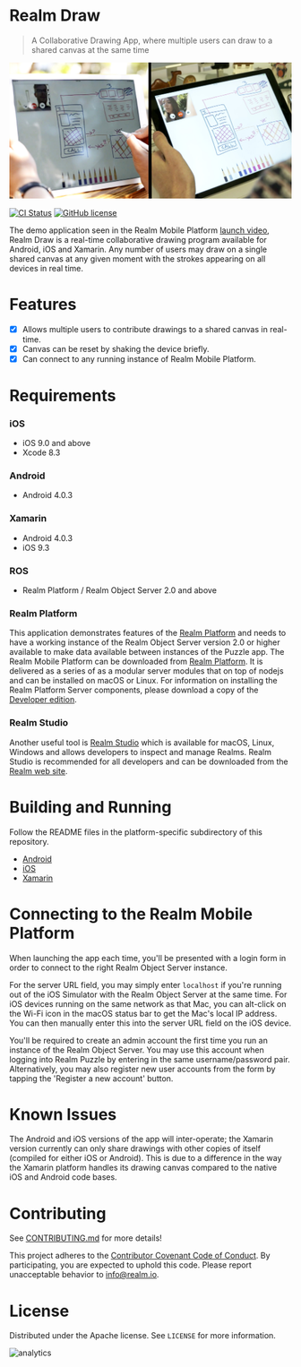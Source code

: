 # Realm Draw
> A Collaborative Drawing App, where multiple users can draw to a shared canvas at the same time

![Screenshot](screenshot.jpg)

[![CI Status](http://img.shields.io/travis/realm-demos/realm-draw.svg?style=flat)](http://api.travis-ci.org/realm-demos/realm-draw.svg)
[![GitHub license](https://img.shields.io/badge/license-Apache-blue.svg)](https://raw.githubusercontent.com/realm-demos/realm-draw/master/LICENSE)

The demo application seen in the Realm Mobile Platform [launch video][1], Realm Draw is a real-time collaborative drawing program available for Android, iOS and Xamarin. Any number of users may draw on a single shared canvas at any given moment with the strokes appearing on all devices in real time.

# Features

- [x] Allows multiple users to contribute drawings to a shared canvas in real-time.
- [x] Canvas can be reset by shaking the device briefly.
- [x] Can connect to any running instance of Realm Mobile Platform.

# Requirements

### iOS
- iOS 9.0 and above
- Xcode 8.3

### Android
- Android 4.0.3

### Xamarin
- Android 4.0.3
- iOS 9.3

### ROS
- Realm Platform / Realm Object Server 2.0 and above


### Realm Platform

This application demonstrates features of the [Realm Platform](http://lrealm.io) and needs to have a working instance of the Realm Object Server version 2.0 or higher available to make data available between instances of the Puzzle app. The Realm Mobile Platform can be downloaded from [Realm  Platform](http://realm.io/pricing).  It is delivered as a series of as a modular server modules that on top of nodejs and can be installed on macOS or Linux.  For information on installing the Realm Platform Server components, please download a copy of the [Developer edition](https://realm.io/pricing/).

### Realm Studio
Another useful tool is [Realm Studio](https://realm.io/products/realm-studio/) which is available for macOS, Linux, Windows and allows developers to inspect and manage Realms. Realm Studio is recommended for all developers and can be downloaded from the [Realm web site](https://realm.io/products/realm-studio/).


# Building and Running

Follow the README files in the platform-specific subdirectory of this repository.

* [Android][4]
* [iOS][5]
* [Xamarin][6]

# Connecting to the Realm Mobile Platform
When launching the app each time, you'll be presented with a login form in order to connect to the right Realm Object Server instance.

For the server URL field, you may simply enter `localhost` if you're running out of the iOS Simulator with the Realm Object Server at the same time. For iOS devices running on the same network as that Mac, you can alt-click on the Wi-Fi icon in the macOS status bar to get the Mac's local IP address. You can then manually enter this into the server URL field on the iOS device.

You'll be required to create an admin account the first time you run an instance of the Realm Object Server. You may use this account when logging into Realm Puzzle by entering in the same username/password pair. Alternatively, you may also register new user accounts from the form by tapping the 'Register a new account' button.

# Known Issues

The Android and iOS versions of the app will inter-operate; the Xamarin version currently can only share drawings with other copies of itself (compiled for either iOS or Android). This is due to a difference in the way the Xamarin platform handles its drawing canvas compared to the native iOS and Android code bases.

# Contributing

See [CONTRIBUTING.md](CONTRIBUTING.md) for more details!

This project adheres to the [Contributor Covenant Code of Conduct](https://realm.io/conduct/). By participating, you are expected to uphold this code. Please report unacceptable behavior to [info@realm.io](mailto:info@realm.io).

# License

Distributed under the Apache license. See ``LICENSE`` for more information.

[1]: https://realm.io/news/introducing-realm-mobile-platform/
[2]: https://realm.io/docs/get-started/installation/mac/
[3]: https://realm.io/docs/get-started/installation/linux/
[4]: https://github.com/realm-demos/realm-draw/tree/master/Android
[5]: https://github.com/realm-demos/realm-draw/tree/master/Apple
[6]: https://github.com/realm-demos/realm-draw/tree/master/Xamarin

![analytics](https://ga-beacon.appspot.com/UA-50247013-2/realm-draw/README?pixel)
